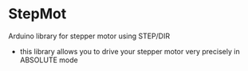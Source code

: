 # StepMot
Arduino library for stepper motor using STEP/DIR

* this library allows you to drive your stepper motor very precisely in ABSOLUTE mode

